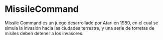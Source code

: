 # MissileCommand
Missile Command es un juego desarrollado por Atari en 1980, en el cual se simula la invasión hacia las ciudades terrestre, y una serie de torretas de misiles deben detener a los invasores.
